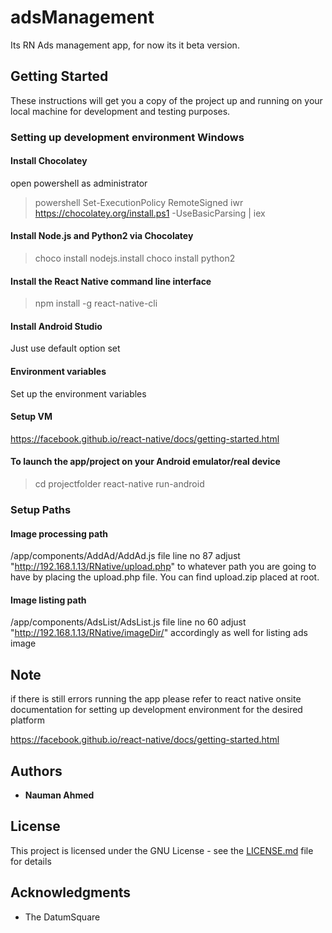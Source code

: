 # adsManagement

Its RN Ads management app, for now its it beta version.

## Getting Started

These instructions will get you a copy of the project up and running on your local machine for development and testing purposes. 

### Setting up development environment Windows

#### Install Chocolatey

open powershell as administrator
>powershell Set-ExecutionPolicy RemoteSigned
>iwr https://chocolatey.org/install.ps1 -UseBasicParsing | iex

#### Install Node.js and Python2 via Chocolatey

>choco install nodejs.install 
>choco install python2

#### Install the React Native command line interface

>npm install -g react-native-cli 

#### Install Android Studio
Just use default option set 

#### Environment variables
Set up the environment variables

#### Setup VM
https://facebook.github.io/react-native/docs/getting-started.html

#### To launch the app/project on your Android emulator/real device 

>cd projectfolder
>react-native run-android

### Setup Paths

#### Image processing path

/app/components/AddAd/AddAd.js file line no 87 adjust "http://192.168.1.13/RNative/upload.php" to whatever path you are going to have by placing the upload.php file. You can find upload.zip placed at root. 

#### Image listing path

/app/components/AdsList/AdsList.js file line no 60 adjust "http://192.168.1.13/RNative/imageDir/" accordingly as well for listing ads image



## Note 
if there is still errors running the app please refer to react native onsite documentation for setting up development environment for the desired platform



https://facebook.github.io/react-native/docs/getting-started.html
## Authors

* **Nauman Ahmed** 

## License

This project is licensed under the GNU License - see the [LICENSE.md](LICENSE.md) file for details

## Acknowledgments

* The DatumSquare

